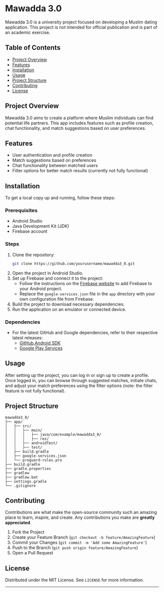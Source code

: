 # Mawadda 3.0

Mawadda 3.0 is a university project focused on developing a Muslim dating application. This project is not intended for official publication and is part of an academic exercise.

## Table of Contents
- [Project Overview](#project-overview)
- [Features](#features)
- [Installation](#installation)
- [Usage](#usage)
- [Project Structure](#project-structure)
- [Contributing](#contributing)
- [License](#license)

## Project Overview
Mawadda 3.0 aims to create a platform where Muslim individuals can find potential life partners. This app includes features such as profile creation, chat functionality, and match suggestions based on user preferences.

## Features
- User authentication and profile creation
- Match suggestions based on preferences
- Chat functionality between matched users
- Filter options for better match results (currently not fully functional)

## Installation
To get a local copy up and running, follow these steps:

### Prerequisites
- Android Studio
- Java Development Kit (JDK)
- Firebase account

### Steps
1. Clone the repository:
    ```sh
    git clone https://github.com/yourusername/mawadda3_0.git
    ```
2. Open the project in Android Studio.
3. Set up Firebase and connect it to the project:
    - Follow the instructions on the [Firebase website](https://firebase.google.com/docs/android/setup) to add Firebase to your Android project.
    - Replace the `google-services.json` file in the `app` directory with your own configuration file from Firebase.
4. Build the project to download necessary dependencies.
5. Run the application on an emulator or connected device.

### Dependencies
- For the latest GitHub and Google dependencies, refer to their respective latest releases:
    - [GitHub Android SDK](https://github.com/github/android)
    - [Google Play Services](https://developers.google.com/android/guides/overview)

## Usage
After setting up the project, you can log in or sign up to create a profile. Once logged in, you can browse through suggested matches, initiate chats, and adjust your match preferences using the filter options (note: the filter feature is not fully functional).

## Project Structure
```
mawadda3_0/
├── app/
│   ├── src/
│   │   ├── main/
│   │   │   ├── java/com/example/mawadda3_0/
│   │   │   ├── res/
│   │   ├── androidTest/
│   │   ├── test/
│   ├── build.gradle
│   ├── google-services.json
│   └── proguard-rules.pro
├── build.gradle
├── gradle.properties
├── gradlew
├── gradlew.bat
├── settings.gradle
└── .gitignore
```

## Contributing
Contributions are what make the open-source community such an amazing place to learn, inspire, and create. Any contributions you make are **greatly appreciated**.

1. Fork the Project
2. Create your Feature Branch (`git checkout -b feature/AmazingFeature`)
3. Commit your Changes (`git commit -m 'Add some AmazingFeature'`)
4. Push to the Branch (`git push origin feature/AmazingFeature`)
5. Open a Pull Request

## License
Distributed under the MIT License. See `LICENSE` for more information.

---
